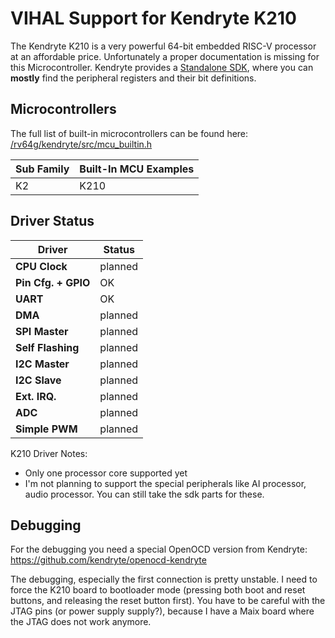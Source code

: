 # VIHAL Support for Kendryte K210

The Kendryte K210 is a very powerful 64-bit embedded RISC-V processor at an affordable price.
Unfortunately a proper documentation is missing for this Microcontroller. Kendryte provides a [Standalone SDK](https://github.com/kendryte/kendryte-standalone-sdk), where you can __mostly__ find the peripheral registers and their bit definitions.

## Microcontrollers

The full list of built-in microcontrollers can be found here:
[/rv64g/kendryte/src/mcu_builtin.h](/rv64g/kendryte/src/mcu_builtin.h)

Sub Family | Built-In MCU Examples
-----------|--------------
K2 | K210

## Driver Status

  Driver              | Status  
----------------------|---------
__CPU Clock__         | planned 
__Pin Cfg. + GPIO__   | OK 
__UART__              | OK 
__DMA__               | planned 
__SPI Master__        | planned 
__Self Flashing__     | planned 
__I2C Master__        | planned 
__I2C Slave__         | planned 
__Ext. IRQ.__         | planned 
__ADC__               | planned 
__Simple PWM__        | planned 

K210 Driver Notes:
  - Only one processor core supported yet
  - I'm not planning to support the special peripherals like AI processor, audio processor. You can still take the sdk parts for these.  

## Debugging

For the debugging you need a special OpenOCD version from Kendryte: https://github.com/kendryte/openocd-kendryte

The debugging, especially the first connection is pretty unstable. I need to force the K210 board to bootloader mode (pressing both boot and reset buttons, and releasing the reset button first). You have to be careful with the JTAG pins (or power supply supply?), because I have a Maix board where the JTAG does not work anymore.

